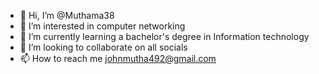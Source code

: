 - 👋 Hi, I’m @Muthama38
- 👀 I’m interested in computer networking 
- 🌱 I’m currently learning a bachelor's degree in Information technology 
- 💞️ I’m looking to collaborate on all socials
- 📫 How to reach me johnmutha492@gmail.com 

<!---
Muthama38/Muthama38 is a ✨ special ✨ repository because its `README.md` (this file) appears on your GitHub profile.
You can click the Preview link to take a look at your changes.
--->
